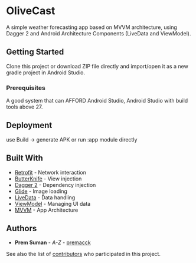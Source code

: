 # OliveCast

A simple weather forecasting app based on MVVM architecture, using Dagger 2 and Android Architecture Components (LiveData and ViewModel). 

## Getting Started

Clone this project or download ZIP file directly and import/open it as a new gradle project in Android Studio.

### Prerequisites

A good system that can AFFORD Android Studio,
Android Studio with build tools above 27.

## Deployment

use Build -> generate APK or run :app module directly

## Built With

* [Retrofit](http://square.github.io/retrofit/) - Network interaction
* [ButterKnife](http://jakewharton.github.io/butterknife/) - View injection
* [Dagger 2](https://google.github.io/dagger/) - Dependency injection
* [Glide](https://github.com/bumptech/glide) - Image loading
* [LiveData](https://developer.android.com/topic/libraries/architecture/livedata.html) - Data handling
* [ViewModel](https://developer.android.com/topic/libraries/architecture/viewmodel.html) - Managing UI data
* [MVVM](https://medium.com/upday-devs/android-architecture-patterns-part-3-model-view-viewmodel-e7eeee76b73b) - App Architecture

## Authors

* **Prem Suman** - *A-Z* - [premacck](https://github.com/premacck)

See also the list of [contributors](https://github.com/your/project/contributors) who participated in this project.
